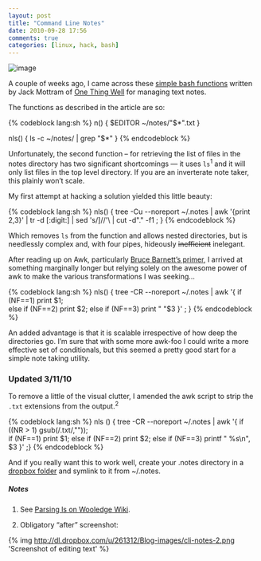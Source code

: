 ```yaml
---
layout: post
title: "Command Line Notes"
date: 2010-09-28 17:56
comments: true
categories: [linux, hack, bash]
---
```

![image](http://dl.dropbox.com/u/261312/Blog-images/cli-notes-1.png)

A couple of weeks ago, I came across these 
[simple bash functions](http://lifehacker.com/5592047/turn-your-command-line-into-a-fast-and-simple-note+taking-tool)
written by Jack Mottram of [One Thing Well](http://onethingwell.org/ "One Thing Well") for managing text
notes.

The functions as described in the article are so:

{% codeblock lang:sh %}
n() { $EDITOR ~/notes/"$*".txt } 

nls() { ls -c ~/notes/ | grep "$*" }
{% endcodeblock %}

Unfortunately, the second function – for retrieving the list of files in
the notes directory has two significant shortcomings — it uses `ls`<sup>1</sup>
and it will only list files in the top level directory. If you are an
inverterate note taker, this plainly won’t scale.

My first attempt at hacking a solution yielded this little beauty:

{% codeblock lang:sh %}
nls() { tree -Cu --noreport ~/.notes | awk '{print $2,$3}' | tr -d [:digit:] | sed 's/]//'\ 
| cut -d"." -f1 ; }
{% endcodeblock %}

Which removes `ls` from the function and allows nested directories, but
is needlessly complex and, with four pipes, hideously ~~inefficient~~
inelegant.

After reading up on Awk, particularly 
[Bruce Barnett’s primer](http://www.grymoire.com/Unix/Awk.html), 
I arrived at something marginally longer but relying solely on the 
awesome power of awk to make the various transformations I was seeking…

{% codeblock lang:sh %}
nls() { tree -CR --noreport ~/.notes | awk '{ if (NF==1) print $1; \
else if (NF==2) print $2; else if (NF==3) print "  "$3 }' ; }
{% endcodeblock %}

An added advantage is that it is scalable irrespective of how deep the
directories go. I’m sure that with some more awk-foo I could write a
more effective set of conditionals, but this seemed a pretty good start
for a simple note taking utility.

### Updated 3/11/10
To remove a little of the visual clutter, I amended the awk script to
strip the `.txt` extensions from the output.<sup>2</sup>

{% codeblock lang:sh %}
nls () { tree -CR --noreport ~/.notes | awk '{ if ((NR > 1) gsub(/.txt/,"")); \
if (NF==1) print $1; else if (NF==2) print $2; else if (NF==3) printf "  %s\n", $3 }' ;}
{% endcodeblock %}

And if you really want this to work well, create your <span class="file">.notes</span> directory
in a [dropbox folder](http://dropbox.com/ "File synching utility") and
symlink to it from <span class="file">~/.notes</span>.

##### Notes
1. See <a href="http://mywiki.wooledge.org/ParsingLs" title="THE Bash Wiki">Parsing ls on Wooledge Wiki</a>.
      
2. Obligatory “after” screenshot:
      
{% img http://dl.dropbox.com/u/261312/Blog-images/cli-notes-2.png 'Screenshot of editing text' %}
